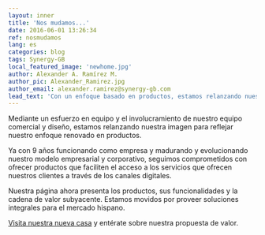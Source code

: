 ```yaml
---
layout: inner
title: 'Nos mudamos...'
date: 2016-06-01 13:26:34
ref: nosmudamos
lang: es
categories: blog
tags: Synergy-GB
local_featured_image: 'newhome.jpg'
author: Alexander A. Ramírez M.
author_pic: Alexander_Ramirez.jpg
author_email: alexander.ramirez@synergy-gb.com
lead_text: 'Con un enfoque basado en productos, estamos relanzando nuestra imagen y estamos empezando por nuestra página Web. Queremos darle énfasis a nuestros productos para los sectores de Banca, Seguros y Telecomunicaciones.'
---
```


Mediante un esfuerzo en equipo y el involucramiento de nuestro equipo comercial y diseño, estamos relanzando nuestra imagen para reflejar nuestro enfoque renovado en productos.

Ya con 9 años funcionando como empresa y madurando y evolucionando nuestro modelo empresarial y corporativo, seguimos comprometidos con ofrecer productos que faciliten el acceso a los servicios que ofrecen nuestros clientes a través de los canales digitales.

Nuestra página ahora presenta los productos, sus funcionalidades y la cadena de valor subyacente. Estamos movidos por proveer soluciones integrales para el mercado hispano.

[Visita nuestra nueva casa](http://synergy-gb.com) y entérate sobre nuestra propuesta de valor.